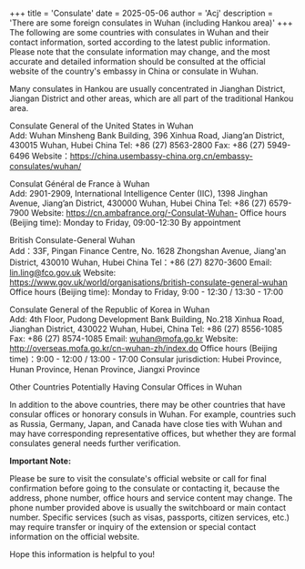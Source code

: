 +++
title = 'Consulate'
date = 2025-05-06
author = 'Acj'
description = 'There are some foreign consulates in Wuhan (including Hankou area)'
+++
The following are some countries with consulates in Wuhan and their contact information, sorted according to the latest public information. Please note that the consulate information may change, and the most accurate and detailed information should be consulted at the official website of the country's embassy in China or consulate in Wuhan.<br>

Many consulates in Hankou are usually concentrated in Jianghan District, Jiangan District and other areas, which are all part of the traditional Hankou area.<br>

Consulate General of the United States in Wuhan<br>
Add: Wuhan Minsheng Bank Building, 396 Xinhua Road, Jiang’an District, 430015 Wuhan, Hubei China
Tel: +86 (27) 8563-2800
Fax: +86 (27) 5949-6496
Website：https://china.usembassy-china.org.cn/embassy-consulates/wuhan/

Consulat Général de France à Wuhan<br>
Add: 2901-2909, International Intelligence Center (IIC), 1398 Jinghan Avenue, Jiang’an District, 430000 Wuhan, Hubei China
Tel: +86 (27) 6579-7900
Website: https://cn.ambafrance.org/-Consulat-Wuhan-
Office hours (Beijing time): Monday to Friday, 09:00-12:30 By appointment

British Consulate-General Wuhan<br>
Add：33F, Pingan Finance Centre, No. 1628 Zhongshan Avenue, Jiang'an District, 430010 Wuhan, Hubei China
Tel：+86 (27) 8270-3600
Email: lin.ling@fco.gov.uk
Website: https://www.gov.uk/world/organisations/british-consulate-general-wuhan
Office hours (Beijing time): Monday to Friday, 9:00 - 12:30 / 13:30 - 17:00

Consulate General of the Republic of Korea in Wuhan<br>
Add: 4th Floor, Pudong Development Bank Building, No.218 Xinhua Road, Jianghan District, 430022 Wuhan, Hubei, China
Tel: +86 (27) 8556-1085
Fax: +86 (27) 8574-1085
Email: wuhan@mofa.go.kr
Website: http://overseas.mofa.go.kr/cn-wuhan-zh/index.do
Office hours (Beijing time)：9:00 - 12:00 / 13:00 - 17:00
Consular jurisdiction: Hubei Province, Hunan Province, Henan Province, Jiangxi Province
 

Other Countries Potentially Having Consular Offices in Wuhan

In addition to the above countries, there may be other countries that have consular offices or honorary consuls in Wuhan. For example, countries such as Russia, Germany, Japan, and Canada have close ties with Wuhan and may have corresponding representative offices, but whether they are formal consulates general needs further verification.

**Important Note:**

Please be sure to visit the consulate's official website or call for final confirmation before going to the consulate or contacting it, because the address, phone number, office hours and service content may change. The phone number provided above is usually the switchboard or main contact number. Specific services (such as visas, passports, citizen services, etc.) may require transfer or inquiry of the extension or special contact information on the official website.

Hope this information is helpful to you!


